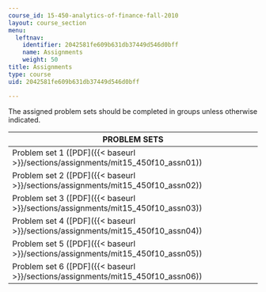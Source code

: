 ```yaml
---
course_id: 15-450-analytics-of-finance-fall-2010
layout: course_section
menu:
  leftnav:
    identifier: 2042581fe609b631db37449d546d0bff
    name: Assignments
    weight: 50
title: Assignments
type: course
uid: 2042581fe609b631db37449d546d0bff

---
```


The assigned problem sets should be completed in groups unless otherwise indicated.

| PROBLEM SETS |
| --- |
| Problem set 1 ([PDF]({{< baseurl >}}/sections/assignments/mit15_450f10_assn01)) |
| Problem set 2 ([PDF]({{< baseurl >}}/sections/assignments/mit15_450f10_assn02)) |
| Problem set 3 ([PDF]({{< baseurl >}}/sections/assignments/mit15_450f10_assn03)) |
| Problem set 4 ([PDF]({{< baseurl >}}/sections/assignments/mit15_450f10_assn04)) |
| Problem set 5 ([PDF]({{< baseurl >}}/sections/assignments/mit15_450f10_assn05)) |
| Problem set 6 ([PDF]({{< baseurl >}}/sections/assignments/mit15_450f10_assn06))